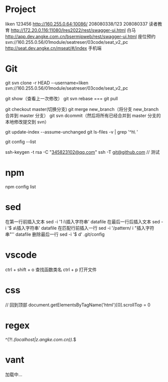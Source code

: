 # Project
liken 123456    http://160.255.0.64:10086/
208080338/123 208080337
读者教育 http://172.20.0.116:11080/lres2022/rest/swagger-ui.html
白马 http://app.dev.angke.com.cn/bsermipweb/rest/swagger-ui.html
座位预约 svn://160.255.0.56/01module/seatreser/03code/seat_v2_pc
  http://seat.dev.angke.cn/mseat/#/index 手机端
# Git

git svn clone -r HEAD --username=liken svn://160.255.0.56/01module/seatreser/03code/seat_v2_pc

git show（查看上一次修改）
git svn rebase === git pull

git checkout master(切换分支)
git merge new_branch（将分支 new_branch 合并到 master 分支）
git svn dcommit（然后将所有已经合并到 master 分支的本地修改提交到 svn）

git update-index --assume-unchanged
git ls-files -v | grep '^h\ '

git config --list

ssh-keygen -t rsa -C "345823102@qq.com" 
ssh -T git@github.com  // 测试


# npm

npm config list

# sed

在第一行前插入文本
sed -i '1 i\插入字符串' datafile
在最后一行后插入文本
sed -i '$ a\插入字符串' datafile
在匹配行前插入一行
sed -i '/pattern/ i "插入字符串"'' datafile
删除最后一行
sed -i '$ d' .git/config

# vscode

ctrl + shift + o 查找函数类名
ctrl + p 打开文件

# css

<style lang="scss" scoped>
margin-left: calc(50% - 68px);

$height: 70px;
.main {
  height: calc(100vh - #{$height});
}

// img 水平居中
img {
clear: both;
display: block;
margin: auto;
}
// 透明底部 tab
.tabbar-bottom {
height: 120px;
bottom: 100px;
background: rgba(255, 255, 255, 0.9);
box-shadow: 0px -3px 6px 0px rgba(0, 0, 0, 0.05);
position: fixed;
left: 0;
z-index: 1;
box-sizing: content-box;
width: 100%;
}

// 图片配文字
.step {
  overflow-x: auto;
  display: flex;
  justify-content: space-between;
  width: 100%;
  background: #ffffff;
  box-shadow: 0px 4px 8px 0px rgba(3, 27, 78, 0.12);
  border-radius: 5px;
}
.step-box {
  flex: 2;
  display: flex;
  justify-content: space-around;
  align-items: center;
  cursor: pointer;
  &.last {
    flex: 1;
    margin-right: 0;
  }
  &.active {
    .step-item {
      border-bottom: 4px solid #3a78fc;
      border-radius: 2px;
    }
  }
  .line {
    width: 60px;
    height: 20px;
  }
}
.step-item {
  padding: 20px;
  display: inline-block;
  position: relative;
  &.last {
    padding-left: 0;
    padding-right: 10px;
  }
  img {
    width: 60px;
    height: 60px;
    clear: both;
    display: block;
    margin: auto;
  }
  .tag {
    width: 14px;
    height: 29px;
    position: absolute;
    top: 0;
    left: 0;
  }
  p {
    margin-top: 10px;
    color: #373b4b;
    line-height: 28px;
    text-align: center;
    white-space: nowrap;  // 关键，否则文字换行
  }
</style>

// 回到顶部
document.getElementsByTagName('html')[0].scrollTop = 0

# regex
^(?!.*(localhost|z.angke.com.cn)).*$
# vant
<van-overlay :show="true">
    <div class="loading" @click.stop>
      <van-loading size="36px" vertical>加载中...</van-loading>
    </div>
</van-overlay

